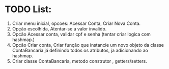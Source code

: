         
# TODO List:
1) Criar menu inicial, opcoes: Acessar Conta, Criar Nova Conta.
2) Opção escolhida, Atentar-se a valor invalido.
3) Opcão Acessar conta, validar cpf e senha (tentar criar logica com hashmap.)
4) Opcão Criar conta, Criar função que instancie um novo objeto da classe 
ContaBancaria já definindo todos os atributos, ja adicionando ao hashmap.
3) Criar classe ContaBancaria, metodo construtor , getters/setters.





